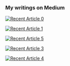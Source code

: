 ### My writings on Medium

<a target="_blank" href="https://github-readme-medium-recent-article.vercel.app/medium/@maximinjoshua/0"><img src="https://github-readme-medium-recent-article.vercel.app/medium/@maximinusjoshus/0" alt="Recent Article 0"> 

<a target="_blank" href="https://github-readme-medium-recent-article.vercel.app/medium/@maximinusjoshus/1"><img src="https://github-readme-medium-recent-article.vercel.app/medium/@maximinusjoshus/1" alt="Recent Article 1"> 
  
<a target="_blank" href="https://github-readme-medium-recent-article.vercel.app/medium/@maximinusjoshus/5"><img src="https://github-readme-medium-recent-article.vercel.app/medium/@maximinusjoshus/5" alt="Recent Article 5">
  
<a target="_blank" href="https://github-readme-medium-recent-article.vercel.app/medium/@maximinusjoshus/3"><img src="https://github-readme-medium-recent-article.vercel.app/medium/@maximinusjoshus/3" alt="Recent Article 3">
  
<a target="_blank" href="https://github-readme-medium-recent-article.vercel.app/medium/@maximinusjoshus/4"><img src="https://github-readme-medium-recent-article.vercel.app/medium/@maximinusjoshus/4" alt="Recent Article 4"> 


<!--
**maximinjoshua/maximinjoshua** is a ✨ _special_ ✨ repository because its `README.md` (this file) appears on your GitHub profile.

Here are some ideas to get you started:

- 🔭 I’m currently working on ...
- 🌱 I’m currently learning ...
- 👯 I’m looking to collaborate on ...
- 🤔 I’m looking for help with ...
- 💬 Ask me about ...
- 📫 How to reach me: ...
- 😄 Pronouns: ...
- ⚡ Fun fact: ...
-->
